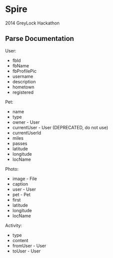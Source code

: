 Spire
====

2014 GreyLock Hackathon

Parse Documentation
-------------------
User:
* fbId
* fbName
* fbProfilePic
* username
* description
* hometown
* registered

Pet:
* name
* type
* owner - User
* currentUser - User (DEPRECATED, do not use)
* currentUserId
* miles
* passes
* latitude
* longitude
* locName

Photo:
* image - File
* caption
* user - User
* pet - Pet
* first
* latitude
* longitude
* locName

Activity:
* type
* content
* fromUser - User
* toUser - User

